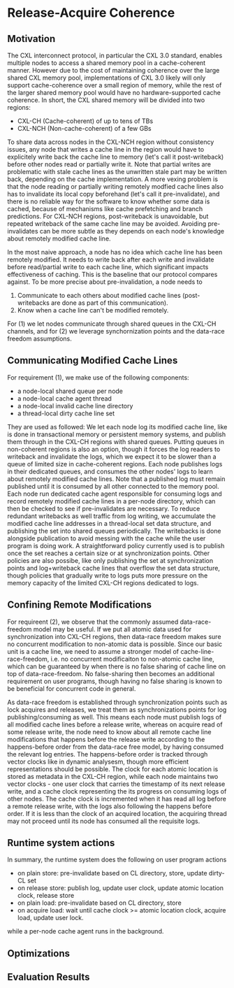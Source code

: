 # Release-Acquire Coherence

## Motivation

The CXL interconnect protocol, in particular the CXL 3.0 standard, enables multiple nodes to access a shared memory pool in a cache-coherent manner. However due to the cost of maintaining coherence over the large shared CXL memory pool, implementations of CXL 3.0 likely will only support cache-coherence over a small region of memory, while the rest of the larger shared memory pool would have no hardware-supported cache coherence. In short, the CXL shared memory will be divided into two regions:

- CXL-CH (Cache-coherent) of up to tens of TBs
- CXL-NCH (Non-cache-coherent) of a few GBs 

To share data across nodes in the CXL-NCH region without consistency issues, any node that writes a cache line in the region would have to explicitely write back the cache line to memory (let's call it post-writeback) before other nodes read or partially write it. Note that partial writes are problematic with stale cache lines as the unwritten stale part may be written back, depending on the cache implementation. A more vexing problem is that the node reading or partially writing remotely modfied cache lines also has to invalidate its local copy beforehand (let's call it pre-invalidate), and there is no reliable way for the software to know whether some data is cached, because of mechanisms like cache prefetching and branch predictions. For CXL-NCH regions, post-writeback is unavoidable, but repeated writeback of the same cache line may be avoided. Avoiding pre-invalidates can be more subtle as they depends on each node's knowledge about remotely modified cache line. 

In the most naive approach, a node has no idea which cache line has been remotely modified. It needs to write back after each write and invalidate before read/partial write to each cache line, which significant impacts effectiveness of caching. This is the baseline that our protocol compares against. To be more precise about pre-invalidation, a node needs to 

1. Communicate to each others about modified cache lines (post-writebacks are done as part of this communication).
2. Know when a cache line can't be modified remotely.

For (1) we let nodes communicate through shared queues in the CXL-CH channels, and for (2) we leverage synchornization points and the data-race freedom assumptions.

## Communicating Modified Cache Lines

For requirement (1), we make use of the following components: 

- a node-local shared queue per node
- a node-local cache agent thread
- a node-local invalid cache line directory
- a thread-local dirty cache line set

They are used as followed: We let each node log its modified cache line, like is done in transactional memory or persistent memory systems, and publish them through in the CXL-CH regions with shared queues. Putting queues in non-coherent regions is also an option, though it forces the log readers to writeback and invalidate the logs, which we expect it to be slower than a queue of limited size in cache-coherent regions. Each node publishes logs in their dedicated queues, and consumes the other nodes' logs to learn about remotely modified cache lines. Note that a published log must remain published until it is consumed by all other connected to the memory pool. Each node run dedicated cache agent responsible for consuming logs and record remotely modified cache lines in a per-node directory, which can then be checked to see if pre-invalidates are necessary. To reduce redundant writebacks as well traffic from log writing, we accumulate the modified cache line addresses in a thread-local set data structure, and publishing the set into shared queues periodically. The writebacks is done alongside publication to avoid messing with the cache while the user program is doing work. A straightforward policy currently used is to publish once the set reaches a certain size or at synchronization points. Other policies are also possibe, like only publishing the set at synchronization points and log+writeback cache lines that overflow the set data structure, though policies that gradually write to logs puts more pressure on the memory capacity of the limited CXL-CH regions dedicated to logs.   

## Confining Remote Modifications

For requireent (2), we observe that the commonly assumed data-race-freedom model may be useful. If we put all atomic data used for synchronization into CXL-CH regions, then data-race freedom makes sure no concurrent modification to non-atomic data is possible. Since our basic unit is a cache line, we need to assume a stronger model of cache-line-race-freedom, i.e. no concurrent modificaiton to non-atomic cache line, which can be guaranteed by when there is no false sharing of cache line on top of data-race-freedom. No false-sharing then becomes an additional requirement on user programs, though having no false sharing is known to be beneficial for concurrent code in general. 

As data-race freedom is established through synchronization points such as lock acquires and releases, we treat them as synchronizations points for log publishing/consuming as well. This means each node must publish logs of all modified cache lines before a release write, whereas on acquire read of some release write, the node need to know about all remote cache line modifications that happens before the release write according to the happens-before order from the data-race free model, by having consumed the relevant log entries. The happens-before order is tracked through vector clocks like in dynamic analysesm, though more efficient representations should be possible. The clock for each atomic location is stored as metadata in the CXL-CH region, while each node maintains two vector clocks - one user clock that carries the timestamp of its next release write, and a cache clock representing the its progress on consuming logs of other nodes. The cache clock is incremented when it has read all log before a remote release write, with the logs also following the happens before order. If it is less than the clock of an acquired location, the acquiring thread may not proceed until its node has consumed all the requisite logs. 

## Runtime system actions

In summary, the runtime system does the following on user program actions

- on plain store: pre-invalidate based on CL directory, store, update dirty-CL set
- on release store: publish log, update user clock, update atomic location clock, release store 
- on plain load: pre-invalidate based on CL directory, store
- on acquire load: wait until cache clock >= atomic location clock, acquire load, update user lock.

while a per-node cache agent runs in the background.

## Optimizations

## Evaluation Results
